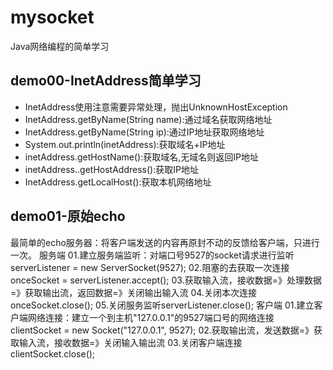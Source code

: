 # mysocket
Java网络编程的简单学习

## demo00-InetAddress简单学习

- InetAddress使用注意需要异常处理，抛出UnknownHostException
- InetAddress.getByName(String name):通过域名获取网络地址
- InetAddress.getByName(String ip):通过IP地址获取网络地址
- System.out.println(inetAddress):获取域名+IP地址
- inetAddress.getHostName():获取域名,无域名则返回IP地址
- inetAddress..getHostAddress():获取IP地址
- InetAddress.getLocalHost():获取本机网络地址

## demo01-原始echo
最简单的echo服务器：将客户端发送的内容再原封不动的反馈给客户端，只进行一次。
服务端
01.建立服务端监听：对端口号9527的socket请求进行监听
   serverListener = new ServerSocket(9527);
02.阻塞的去获取一次连接
   onceSocket = serverListener.accept();
03.获取输入流，接收数据=》处理数据=》获取输出流，返回数据=》关闭输出输入流
04.关闭本次连接onceSocket.close();
05.关闭服务监听serverListener.close();
客户端
01.建立客户端网络连接：建立一个到主机"127.0.0.1"的9527端口号的网络连接
   clientSocket = new Socket("127.0.0.1", 9527);
02.获取输出流，发送数据=》获取输入流，接收数据=》关闭输入输出流
03.关闭客户端连接clientSocket.close();